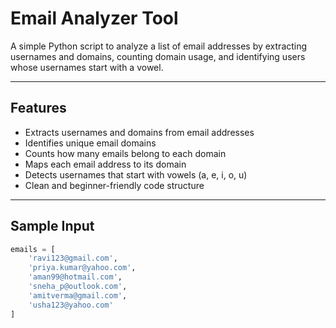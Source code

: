# Email Analyzer Tool

A simple Python script to analyze a list of email addresses by extracting usernames and domains, counting domain usage, and identifying users whose usernames start with a vowel.

---

## Features

- Extracts usernames and domains from email addresses
- Identifies unique email domains
- Counts how many emails belong to each domain
- Maps each email address to its domain
- Detects usernames that start with vowels (a, e, i, o, u)
- Clean and beginner-friendly code structure

---

## Sample Input

```python
emails = [
    'ravi123@gmail.com',
    'priya.kumar@yahoo.com',
    'aman99@hotmail.com',
    'sneha_p@outlook.com',
    'amitverma@gmail.com',
    'usha123@yahoo.com'
]
